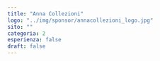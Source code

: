 ```yaml
---
title: "Anna Collezioni"
logo: "../img/sponsor/annacollezioni_logo.jpg"
sito: ""
categoria: 2
esperienza: false
draft: false
---
```


  

  